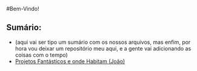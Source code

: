 #Bem-Vindo!

## Sumário:
* (aqui vai ser tipo um sumário com os nossos arquivos, mas enfim, por hora vou deixar um repositório meu aqui, e a gente vai adicionando as coisas com o tempo)
* [Projetos Fantásticos e onde Habitam (João)](https://github.com/JoaoVML42/Projetos-incrivelmente-bobos/blob/main/README.md)
